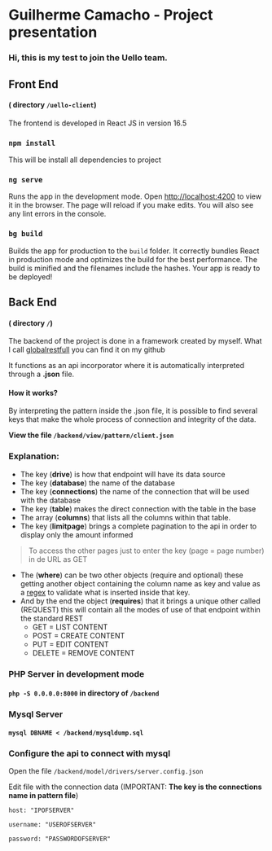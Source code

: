 # Guilherme Camacho - Project presentation

### Hi, this is my test to join the Uello team.

## Front End
#### ( directory `/uello-client`)
The frontend is developed in React JS in version 16.5


### `npm install` 
This will be install all dependencies to project 

### `ng serve`
Runs the app in the development mode.
Open [http://localhost:4200](http://localhost:4200) to view it in the browser.
The page will reload if you make edits.
You will also see any lint errors in the console.

### `bg build`
Builds the app for production to the `build` folder.
It correctly bundles React in production mode and optimizes the build for the best performance.
The build is minified and the filenames include the hashes.
Your app is ready to be deployed!

## Back End
#### ( directory `/`)
The backend of the project is done in a framework created by myself.
What I call  [globalrestfull](https://github.com/guiters/globalrestful) you can find it on my github

It functions as an api incorporator where it is automatically interpreted through a **.json** file.

#### How it works?

By interpreting the pattern inside the .json file, it is possible to find several keys that make the whole process of connection and integrity of the data.

**View the file `/backend/view/pattern/client.json`**

### Explanation:
- The key (**drive**) is how that endpoint will have its data source
- The key (**database**) the name of the database
- The key (**connections**) the name of the connection that will be used with the database
- The key (**table**) makes the direct connection with the table in the base
- The array (**columns**) that lists all the columns within that table.
- The key (**limitpage**) brings a complete pagination to the api in order to display only the amount informed
 > To access the other pages just to enter the key (page = page number) in de URL as GET
- The (**where**) can be two other objects (require and optional) these getting another object containing the column name as key and value as a [regex](https://medium.com/trainingcenter/entendendo-de-uma-vez-por-todas-express%C3%B5es-regulares-parte-7-66be1ac1f72d) to validate what is inserted inside that key.
- And by the end the object (**requires**) that it brings a unique other called (REQUEST) this will contain all the modes of use of that endpoint within the standard REST
	- GET = LIST CONTENT
	- POST = CREATE CONTENT
	- PUT = EDIT CONTENT
	- DELETE = REMOVE CONTENT

### PHP Server in development mode
#### `php -S 0.0.0.0:8000` in directory of `/backend`

### Mysql Server 
#### `mysql DBNAME < /backend/mysqldump.sql`

### Configure the api to connect with mysql
Open the file `/backend/model/drivers/server.config.json`


Edit file with the connection data (IMPORTANT: **The key is the connections name in pattern file**)


`host: "IPOFSERVER"`

`username: "USEROFSERVER"`

`password: "PASSWORDOFSERVER"`